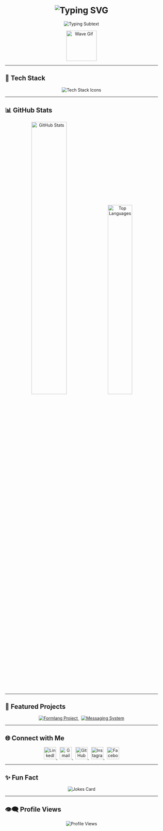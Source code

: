 <h1 align="center">
  <img src="https://readme-typing-svg.demolab.com?font=Fira+Code&size=30&pause=1000&color=00F7FF&center=true&vCenter=true&width=435&lines=Hi+I'm+Vidath+Theekshana;CS+Undergraduate+@+SLIIT;Passionate+Web+Developer" alt="Typing SVG" />
</h1>

<p align="center">
  <img src="https://readme-typing-svg.demolab.com?font=Fira+Code&duration=3000&pause=1000&color=00F7FF&center=true&vCenter=true&width=435&lines=Full-Stack+Developer;Open+Source+Contributor;Spring+Boot+Learner" alt="Typing Subtext" />
</p>

<p align="center">
  <img src="https://user-images.githubusercontent.com/18350557/176309783-0785949b-9127-417c-8b55-ab5a4333674e.gif" width="100px" alt="Wave Gif" />
</p>

---

## 🚀 Tech Stack

<p align="center">
  <img src="https://skillicons.dev/icons?i=python,js,ts,react,nextjs,nodejs,spring,mongodb,java,c,cpp,cs,mysql,html,css,figma,linux,postman,git,github&perline=8&theme=dark" alt="Tech Stack Icons" />
</p>

---

## 📊 GitHub Stats

<p align="center">
  <img src="https://github-readme-stats.vercel.app/api?username=VidathTheekshana&show_icons=true&theme=tokyonight&hide_border=true&count_private=true&include_all_commits=true" width="48%" alt="GitHub Stats" />
  &nbsp;
  <img src="https://github-readme-stats.vercel.app/api/top-langs/?username=VidathTheekshana&layout=compact&theme=tokyonight&hide_border=true" width="40%" alt="Top Languages" />
</p>

---

## 🌟 Featured Projects

<p align="center">
  <a href="https://github.com/VidathTheekshana/Formlang-with-LEX-YACC">
    <img src="https://github-readme-stats.vercel.app/api/pin/?username=VidathTheekshana&repo=Formlang-with-LEX-YACC&theme=radical" alt="Formlang Project" />
  </a>
  &nbsp;
  <a href="https://github.com/VidathTheekshana/Distributed-Messaging-System">
    <img src="https://github-readme-stats.vercel.app/api/pin/?username=VidathTheekshana&repo=Distributed-Messaging-System&theme=radical" alt="Messaging System" />
  </a>
</p>

---

## 🌐 Connect with Me

<p align="center">
  <a href="https://linkedin.com/in/vidath-theekshana" title="LinkedIn">
    <img src="https://img.icons8.com/color/48/linkedin.png" width="40" alt="LinkedIn"/>
  </a>
  &nbsp;
  <a href="mailto:vidaththeekshana@gmail.com" title="Gmail">
    <img src="https://img.icons8.com/color/48/gmail-new.png" width="40" alt="Gmail"/>
  </a>
  &nbsp;
  <a href="https://github.com/VidathTheekshana" title="GitHub">
    <img src="https://img.icons8.com/nolan/64/github.png" width="40" alt="GitHub"/>
  </a>
  &nbsp;
  <a href="https://www.instagram.com/vidath._.t" title="Instagram">
    <img src="https://img.icons8.com/fluency/48/instagram-new.png" width="40" alt="Instagram"/>
  </a>
  &nbsp;
  <a href="https://www.facebook.com/vidath.2003" title="Facebook">
    <img src="https://img.icons8.com/color/48/facebook-new.png" width="40" alt="Facebook"/>
  </a>
</p>




---

## ✨ Fun Fact

<p align="center">
  <img src="https://readme-jokes.vercel.app/api?theme=radical&hideBorder" alt="Jokes Card" />
</p>

---

## 👁️‍🗨️ Profile Views

<p align="center">
  <img src="https://komarev.com/ghpvc/?username=IT23398184&label=Profile%20Views&color=0e75b6&style=flat-square" alt="Profile Views" />
</p>
